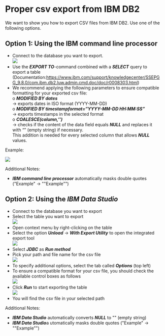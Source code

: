 # Proper csv export from IBM DB2 
We want to show you how to export CSV files from IBM DB2. Use one of the following options.

## Option 1: Using the IBM command line processor

* Connect to the database you want to export.   
![](images/DB2_1.png)
* Use the ***EXPORT TO***-command combined with a ***SELECT*** query to export a table  
(Documentation:<https://www.ibm.com/support/knowledgecenter/SSEPGG_9.8.0/com.ibm.db2.luw.admin.cmd.doc/doc/r0008303.html>)
* We recommend applying the following parameters to ensure compatible formatting for your exported csv file:  
o ***MODIFIED BY dates***  
-> exports dates in ISO format (YYYY-MM-DD)  
o ***MODIFIED BY timestampformat=”YYYY-MM-DD HH:MM:SS”***  
-> exports timestamps in the selected format  
o ***COALESCE(column,’’)***  
-> checks if the content of the data field equals ***NULL*** and replaces it with “” (empty string) if necessary.  
This addition is needed for every selected column that allows ***NULL*** values.

Example:

![](images/DB2_2.png)

Additional Notes:

* ***IBM command line processor*** automatically masks double quotes ("Example" -> ""Example"")

## Option 2: Using the ***IBM Data Studio***

* Connect to the database you want to export
* Select the table you want to export  
![](images/DB2_3.png)
* Open context menu by right-clicking on the table
* Select the option ***Unload*** -> ***With Export Utility*** to open the integrated export tool  
![](images/DB2_4.png)
* Select ***JDBC*** as ***Run method***
* Pick your path and file name for the csv file  
![](images/DB2_5.png)
* To specify additional options, select the tab called ***Options*** (top left)
* To ensure a compatible format for your csv file, you should check the available control boxes as follows  
![](images/DB2_6.png)
* Click ***Run*** to start exporting the table  
![](images/DB2_7.png)
* You will find the csv file in your selected path

Additional Notes:

* ***IBM Data Studio*** automatically converts ***NULL*** to "" (empty string)
* ***IBM Data Studio***a utomatically masks double quotes ("Example" -> ""Example"")

   


